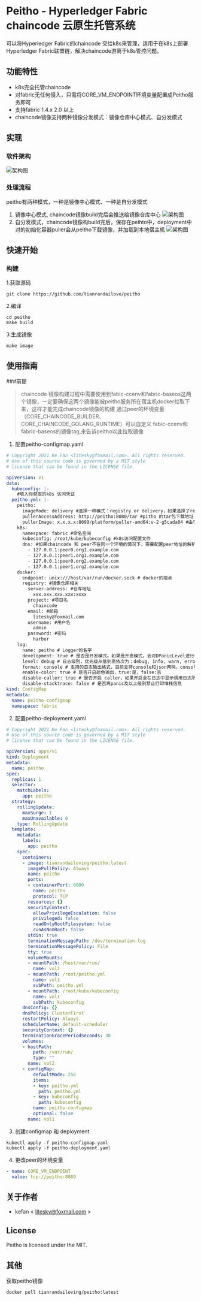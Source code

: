 
# Peitho - Hyperledger Fabric chaincode 云原生托管系统


可以将Hyperledger Fabric的chaincode 交给k8s来管理，适用于在k8s上部署Hyperledger Fabric联盟链，解决chaincode游离于k8s管控问题。

## 功能特性
- k8s完全托管chaincode
- 对fabric无任何侵入，只需将CORE_VM_ENDPOINT环境变量配置成Peitho服务即可
- 支持fabric 1.4.x 2.0 以上
- chaincode镜像支持两种镜像分发模式：镜像仓库中心模式、自分发模式
## 实现
### 软件架构
![架构图](./docs/images/peitho-architecture.png)
### 处理流程
peitho有两种模式，一种是镜像中心模式、一种是自分发模式
1. 镜像中心模式, chaincode镜像build完后会推送给镜像仓库中心
![架构图](./docs/images/registry_mode.png)
2. 自分发模式，chaincode镜像构build完后，保存在peihto中，deployment中对的初始化容器puller会从peitho下载镜像，并加载到本地宿主机
![架构图](./docs/images/self_delivery_mode.png)
## 快速开始
### 构建
1.获取源码
```shell
git clone https://github.com/tianrandailove/peitho
```
2.编译
```shell
cd peitho
make build
```
3.生成镜像
```shell
make image
```
## 使用指南
###前提
> chaincode 镜像构建过程中需要使用到fabic-ccenv和fabric-baseos这两个镜像，一定要确保这两个镜像能被peitho服务所在宿主机docker拉取下来，这样才能完成chaincode镜像的构建
> 通过peer的环境变量（CORE_CHAINCODE_BUILDER、CORE_CHAINCODE_GOLANG_RUNTIME）可以自定义 fabic-ccenv和fabric-baseos的镜像tag,来告诉peitho以此拉取镜像
1. 配置peitho-configmap.yaml
```yaml
# Copyright 2021 Ke Fan <litesky@foxmail.com>. All rights reserved.
# Use of this source code is governed by a MIT style
# license that can be found in the LICENSE file.

apiVersion: v1
data:
  kubeconfig: |-
    #填入你获取的k8s 访问凭证
  peitho.yml: |-
    peitho:
      imageMode: delivery #选择一种模式：registry or delivery，如果选择了registry，那么请配置好docker.registry
      pullerAccessAddress: http://peitho:8080/tar #pitho 的tar包下载地址
      pullerImage: x.x.x.x:8099/platform/puller-amd64:v-2-g5cada04 #由于puller的镜像地址，initcontainer会使用到
    k8s:
      namespace: fabric #命名空间
      kubeconfig: /root/kube/kubeconfig #k8s访问配置文件
      dns: #如果chaincode 和 peer不在同一个环境的情况下，需要配置peer地址的解析
        - 127.0.0.1:peer0.org1.example.com
        - 127.0.0.1:peer1.org1.example.com
        - 127.0.0.1:peer0.org2.example.com
        - 127.0.0.1:peer1.org2.example.com
    docker:
      endpoint: unix:///host/var/run/docker.sock # docker的端点
      registry: #镜像仓库相关
        server-address: #仓库地址
          xxx.xxx.xxx.xxx:xxxx
        project: #项目名
          chaincode
        email: #邮箱
          litesky@foxmail.com
        username: #用户名
          admin
        password: #密码
          harbor
    log:
      name: peitho # Logger的名字
      development: true # 是否是开发模式。如果是开发模式，会对DPanicLevel进行堆栈跟踪。
      level: debug # 日志级别，优先级从低到高依次为：debug, info, warn, error, dpanic, panic, fatal。
      format: console # 支持的日志输出格式，目前支持console和json两种。console其实就是text格式。
      enable-color: true # 是否开启颜色输出，true:是，false:否
      disable-caller: true # 是否开启 caller，如果开启会在日志中显示调用日志所在的文件、函数和行号
      disable-stacktrace: false # 是否再panic及以上级别禁止打印堆栈信息
kind: ConfigMap
metadata:
  name: peitho-configmap
  namespace: fabric

```
2. 配置peitho-deployment.yaml
```yaml
# Copyright 2021 Ke Fan <litesky@foxmail.com>. All rights reserved.
# Use of this source code is governed by a MIT style
# license that can be found in the LICENSE file.

apiVersion: apps/v1
kind: Deployment
metadata:
  name: peitho
spec:
  replicas: 1
  selector:
    matchLabels:
      app: peitho
  strategy:
    rollingUpdate:
      maxSurge: 1
      maxUnavailable: 0
    type: RollingUpdate
  template:
    metadata:
      labels:
        app: peitho
    spec:
      containers:
      - image: tianrandailoving/peitho:latest
        imagePullPolicy: Always
        name: peitho
        ports:
        - containerPort: 8080
          name: peitho
          protocol: TCP
        resources: {}
        securityContext:
          allowPrivilegeEscalation: false
          privileged: false
          readOnlyRootFilesystem: false
          runAsNonRoot: false
        stdin: true
        terminationMessagePath: /dev/termination-log
        terminationMessagePolicy: File
        tty: true
        volumeMounts:
        - mountPath: /host/var/run/
          name: vol2
        - mountPath: /root/peitho.yml
          name: vol1
          subPath: peitho.yml
        - mountPath: /root/kube/kubeconfig
          name: vol1
          subPath: kubeconfig
      dnsConfig: {}
      dnsPolicy: ClusterFirst
      restartPolicy: Always
      schedulerName: default-scheduler
      securityContext: {}
      terminationGracePeriodSeconds: 30
      volumes:
      - hostPath:
          path: /var/run/
          type: ""
        name: vol2
      - configMap:
          defaultMode: 256
          items:
          - key: peitho.yml
            path: peitho.yml
          - key: kubeconfig
            path: kubeconfig
          name: peitho-configmap
          optional: false
        name: vol1
```
3. 创建configmap 和 deployment
```shell
kubectl apply -f peitho-configmap.yaml
kubectl apply -f peitho-deployment.yaml
```
4. 更改peer的环境变量
```yaml
- name: CORE_VM_ENDPOINT
  value: tcp://peitho:8080
```
## 关于作者

- kefan < litesky@foxmail.com >

## License
Peitho is licensed under the MIT.
## 其他
获取peitho镜像
```shell
docker pull tianrandailoving/peitho:latest
```